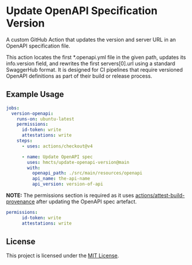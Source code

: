 # Update OpenAPI Specification Version

A custom GitHub Action that updates the version and server URL in an OpenAPI specification file.

This action locates the first *.openapi.yml file in the given path, updates its info.version field, and rewrites the first servers[0].url using a standard SwaggerHub format. 
It is designed for CI pipelines that require versioned OpenAPI definitions as part of their build or release process.

## Example Usage

```yaml
jobs:
  version-openapi:
    runs-on: ubuntu-latest
    permissions:
      id-token: write
      attestations: write
    steps:
      - uses: actions/checkout@v4

      - name: Update OpenAPI spec
        uses: hmcts/update-openapi-version@main
        with:
          openapi_path: ./src/main/resources/openapi
          api_name: the-api-name
          api_version: version-of-api
```

**NOTE:** The permissions section is required as it uses [actions/attest-build-provenance](https://github.com/marketplace/actions/attest-build-provenance)
after updating the OpenAPI spec artefact.
```yaml
permissions:
      id-token: write
      attestations: write
```

## License

This project is licensed under the [MIT License](LICENSE).

